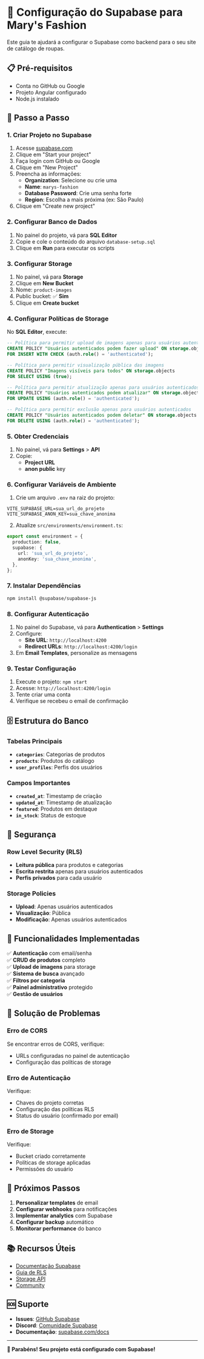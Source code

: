 # 🚀 Configuração do Supabase para Mary's Fashion

Este guia te ajudará a configurar o Supabase como backend para o seu site de catálogo de roupas.

## 📋 Pré-requisitos

- Conta no GitHub ou Google
- Projeto Angular configurado
- Node.js instalado

## 🔧 Passo a Passo

### 1. **Criar Projeto no Supabase**

1. Acesse [supabase.com](https://supabase.com)
2. Clique em "Start your project"
3. Faça login com GitHub ou Google
4. Clique em "New Project"
5. Preencha as informações:
   - **Organization**: Selecione ou crie uma
   - **Name**: `marys-fashion`
   - **Database Password**: Crie uma senha forte
   - **Region**: Escolha a mais próxima (ex: São Paulo)
6. Clique em "Create new project"

### 2. **Configurar Banco de Dados**

1. No painel do projeto, vá para **SQL Editor**
2. Copie e cole o conteúdo do arquivo `database-setup.sql`
3. Clique em **Run** para executar os scripts

### 3. **Configurar Storage**

1. No painel, vá para **Storage**
2. Clique em **New Bucket**
3. Nome: `product-images`
4. Public bucket: ✅ **Sim**
5. Clique em **Create bucket**

### 4. **Configurar Políticas de Storage**

No **SQL Editor**, execute:

```sql
-- Política para permitir upload de imagens apenas para usuários autenticados
CREATE POLICY "Usuários autenticados podem fazer upload" ON storage.objects
FOR INSERT WITH CHECK (auth.role() = 'authenticated');

-- Política para permitir visualização pública das imagens
CREATE POLICY "Imagens visíveis para todos" ON storage.objects
FOR SELECT USING (true);

-- Política para permitir atualização apenas para usuários autenticados
CREATE POLICY "Usuários autenticados podem atualizar" ON storage.objects
FOR UPDATE USING (auth.role() = 'authenticated');

-- Política para permitir exclusão apenas para usuários autenticados
CREATE POLICY "Usuários autenticados podem deletar" ON storage.objects
FOR DELETE USING (auth.role() = 'authenticated');
```

### 5. **Obter Credenciais**

1. No painel, vá para **Settings** > **API**
2. Copie:
   - **Project URL**
   - **anon public** key

### 6. **Configurar Variáveis de Ambiente**

1. Crie um arquivo `.env` na raiz do projeto:

```env
VITE_SUPABASE_URL=sua_url_do_projeto
VITE_SUPABASE_ANON_KEY=sua_chave_anonima
```

2. Atualize `src/environments/environment.ts`:

```typescript
export const environment = {
  production: false,
  supabase: {
    url: 'sua_url_do_projeto',
    anonKey: 'sua_chave_anonima',
  },
};
```

### 7. **Instalar Dependências**

```bash
npm install @supabase/supabase-js
```

### 8. **Configurar Autenticação**

1. No painel do Supabase, vá para **Authentication** > **Settings**
2. Configure:
   - **Site URL**: `http://localhost:4200`
   - **Redirect URLs**: `http://localhost:4200/login`
3. Em **Email Templates**, personalize as mensagens

### 9. **Testar Configuração**

1. Execute o projeto: `npm start`
2. Acesse: `http://localhost:4200/login`
3. Tente criar uma conta
4. Verifique se recebeu o email de confirmação

## 🗄️ Estrutura do Banco

### Tabelas Principais

- **`categories`**: Categorias de produtos
- **`products`**: Produtos do catálogo
- **`user_profiles`**: Perfis dos usuários

### Campos Importantes

- **`created_at`**: Timestamp de criação
- **`updated_at`**: Timestamp de atualização
- **`featured`**: Produtos em destaque
- **`in_stock`**: Status de estoque

## 🔐 Segurança

### Row Level Security (RLS)

- **Leitura pública** para produtos e categorias
- **Escrita restrita** apenas para usuários autenticados
- **Perfis privados** para cada usuário

### Storage Policies

- **Upload**: Apenas usuários autenticados
- **Visualização**: Pública
- **Modificação**: Apenas usuários autenticados

## 📱 Funcionalidades Implementadas

✅ **Autenticação** com email/senha  
✅ **CRUD de produtos** completo  
✅ **Upload de imagens** para storage  
✅ **Sistema de busca** avançado  
✅ **Filtros por categoria**  
✅ **Painel administrativo** protegido  
✅ **Gestão de usuários**

## 🚨 Solução de Problemas

### Erro de CORS

Se encontrar erros de CORS, verifique:

- URLs configuradas no painel de autenticação
- Configuração das políticas de storage

### Erro de Autenticação

Verifique:

- Chaves do projeto corretas
- Configuração das políticas RLS
- Status do usuário (confirmado por email)

### Erro de Storage

Verifique:

- Bucket criado corretamente
- Políticas de storage aplicadas
- Permissões do usuário

## 🔄 Próximos Passos

1. **Personalizar templates** de email
2. **Configurar webhooks** para notificações
3. **Implementar analytics** com Supabase
4. **Configurar backup** automático
5. **Monitorar performance** do banco

## 📚 Recursos Úteis

- [Documentação Supabase](https://supabase.com/docs)
- [Guia de RLS](https://supabase.com/docs/guides/auth/row-level-security)
- [Storage API](https://supabase.com/docs/reference/javascript/storage-createbucket)
- [Community](https://github.com/supabase/supabase/discussions)

## 🆘 Suporte

- **Issues**: [GitHub Supabase](https://github.com/supabase/supabase/issues)
- **Discord**: [Comunidade Supabase](https://discord.supabase.com)
- **Documentação**: [supabase.com/docs](https://supabase.com/docs)

---

**🎉 Parabéns! Seu projeto está configurado com Supabase!**
